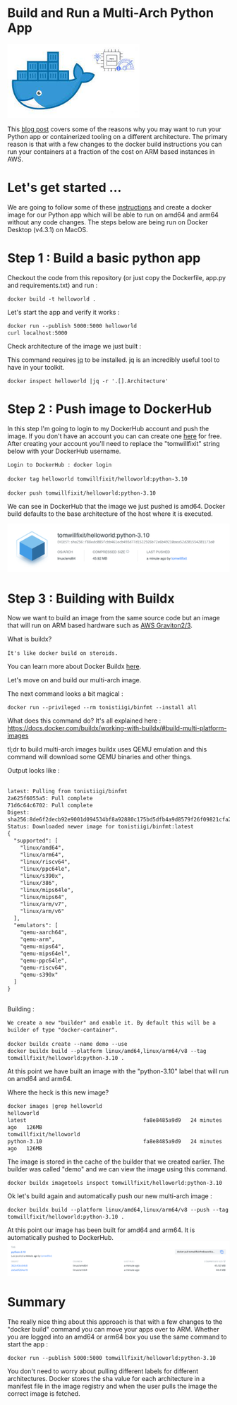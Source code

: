 # Build and Run a Multi-Arch Python App 

![default](images/multi-arch.jpeg)

This [blog post](https://medium.com/devops-dudes/migrating-a-dockerized-gitlab-chat-bot-to-arm-in-an-afternoon-9324dc43480d) covers some of the reasons why you may want to run your Python app or containerized tooling on a different architecture. The primary reason is that with a few changes to the docker build instructions you can run your containers at a fraction of the cost on ARM based instances in AWS.


# Let's get started ...

We are going to follow some of these [instructions](https://docs.docker.com/language/python/build-images) and create a docker image for our Python app which will be able to run on amd64 and arm64 without any code changes.  The steps below are being run on Docker Desktop (v4.3.1) on MacOS.


# Step 1 : Build a basic python app

Checkout the code from this repository (or just copy the Dockerfile, app.py and requirements.txt) and run :
```
docker build -t helloworld .
```

Let's start the app and verify it works :

```
docker run --publish 5000:5000 helloworld
curl localhost:5000
```

Check architecture of the image we just built : 

This command requires [jq](https://stedolan.github.io/jq/) to be installed. jq is an incredibly useful tool to have in your toolkit.
```
docker inspect helloworld |jq -r '.[].Architecture'
```

# Step 2 : Push image to DockerHub

In this step I'm going to login to my DockerHub account and push the image. If you don't have an account you can can create one [here](https://hub.docker.com/) for free. After creating your account you'll need to replace the "tomwillfixit" string below with your DockerHub username.

```
Login to DockerHub : docker login

docker tag helloworld tomwillfixit/helloworld:python-3.10

docker push tomwillfixit/helloworld:python-3.10
```

We can see in DockerHub that the image we just pushed is amd64. Docker build defaults to the base architecture of the host where it is executed.

![default](images/dockerhub1.png)

# Step 3 : Building with Buildx

Now we want to build an image from the same source code but an image that will run on ARM based hardware such as [AWS Graviton2/3](https://aws.amazon.com/ec2/graviton/).

What is buildx?

`It's like docker build on steroids.`

You can learn more about Docker Buildx [here](https://docs.docker.com/buildx/working-with-buildx).

Let's move on and build our multi-arch image.

The next command looks a bit magical : 
```
docker run --privileged --rm tonistiigi/binfmt --install all
```

What does this command do? It's all explained here : https://docs.docker.com/buildx/working-with-buildx/#build-multi-platform-images

tl;dr to build multi-arch images buildx uses QEMU emulation and this command will download some QEMU binaries and other things.

Output looks like :
```

latest: Pulling from tonistiigi/binfmt
2a625f6055a5: Pull complete 
71d6c64c6702: Pull complete 
Digest: sha256:8de6f2decb92e9001d094534bf8a92880c175bd5dfb4a9d8579f26f09821cfa2
Status: Downloaded newer image for tonistiigi/binfmt:latest
{
  "supported": [
    "linux/amd64",
    "linux/arm64",
    "linux/riscv64",
    "linux/ppc64le",
    "linux/s390x",
    "linux/386",
    "linux/mips64le",
    "linux/mips64",
    "linux/arm/v7",
    "linux/arm/v6"
  ],
  "emulators": [
    "qemu-aarch64",
    "qemu-arm",
    "qemu-mips64",
    "qemu-mips64el",
    "qemu-ppc64le",
    "qemu-riscv64",
    "qemu-s390x"
  ]
}


```

Building : 
```
We create a new "builder" and enable it. By default this will be a builder of type "docker-container".

docker buildx create --name demo --use
docker buildx build --platform linux/amd64,linux/arm64/v8 --tag tomwillfixit/helloworld:python-3.10 .
```

At this point we have built an image with the "python-3.10" label that will run on amd64 and arm64.

Where the heck is this new image?

```
docker images |grep helloworld
helloworld                                                                latest                                     fa8e8485a9d9   24 minutes ago   126MB                               
tomwillfixit/helloworld                                                   python-3.10                                fa8e8485a9d9   24 minutes ago   126MB
```

The image is stored in the cache of the builder that we created earlier. The builder was called "demo" and we can view the image using this command.
```
docker buildx imagetools inspect tomwillfixit/helloworld:python-3.10
```

Ok let's build again and automatically push our new multi-arch image : 
```
docker buildx build --platform linux/amd64,linux/arm64/v8 --push --tag tomwillfixit/helloworld:python-3.10 .
```

At this point our image has been built for amd64 and arm64. It is automatically pushed to DockerHub.
![multi](images/dockerhub2.png)

# Summary

The really nice thing about this approach is that with a few changes to the "docker build" command you can move your apps over to ARM. Whether you are logged into an amd64 or arm64 box you use the same command to start the app : 

```
docker run --publish 5000:5000 tomwillfixit/helloworld:python-3.10
```

You don't need to worry about pulling different labels for different architectures. Docker stores the sha value for each architecture in a manifest file in the image registry and when the user pulls the image the correct image is fetched.
